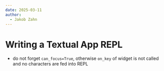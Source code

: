 ```yaml
---
date: 2025-03-11
author:
  - Jakob Zahn
---
```


# Writing a Textual App REPL

- do not forget `can_focus=True`, otherwise `on_key` of widget is not called and no characters are fed into REPL

